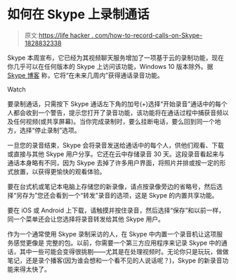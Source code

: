 # 如何在 Skype 上录制通话

> 原文:[https://life hacker . com/how-to-record-calls-on-Skype-1828832338](https://lifehacker.com/how-to-record-calls-on-skype-1828832338)

Skype 本周宣布，它已经为其视频聊天服务增加了一项基于云的录制功能，现在你几乎可以在任何版本的 Skype 上访问该功能，Windows 10 版本除外。据[Skype 博客](https://blogs.skype.com/news/2018/09/04/introducing-skype-call-recording-now-you-can-capture-save-and-share-special-moments/) 称，它将“在未来几周内”获得通话录音功能。

Watch

要录制通话，只需按下 Skype 通话左下角的加号(+)选择“开始录音”通话中的每个人都会收到一个警告，提示您打开了录音功能，该功能将在通话过程中捕获音频以及任何视频(或共享屏幕)。当你完成录制时，要么挂断电话，要么回到同一个地方，选择“停止录制”选项。

一旦您的录音结束，Skype 会将录音发送给通话中的每个人，供他们观看、下载或直接与其他 Skype 用户分享。它还在云中存储录音 30 天。这段录音看起来与通话本身略有不同，因为 Skype 去掉了许多用户界面，将照片并排或按一定的形式放置，以获得更愉快的观看体验。

要在台式机或笔记本电脑上存储您的新录像，请点按录像旁边的省略号，然后选择“另存为”您还会看到一个“转发”录音的选项，这是 Skype 的内置共享功能。

要在 iOS 或 Android 上下载，请触摸并按住录音，然后选择“保存”和以前一样，同一个菜单还会让您选择将录音转发给其他 Skype 用户。

作为一个通常使用 Skype 录制采访的人，在 Skype 中内置一个录音机让这项服务感觉更像是 完整的包。以前，你需要一个第三方应用程序来记录 Skype 中的通话，其中一些可能会变得很挑剔——尤其是在处理视频时。无论你只是玩玩，做做笔记，还是录个播客(因为谁会想和一个看不见的人说话呢？)，Skype 的新录音功能来得太快了。